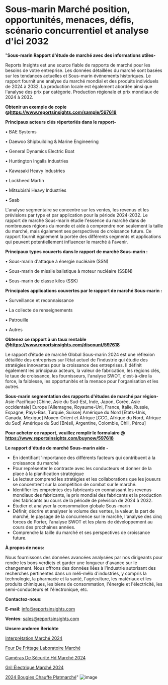 # Sous-marin Marché position, opportunités, menaces, défis, scénario concurrentiel et analyse d'ici 2032

"<strong>Sous-marin Rapport d'étude de marché avec des informations utiles-</strong>

Reports Insights est une source fiable de rapports de marché pour les besoins de votre entreprise. Les données détaillées du marché sont basées sur les tendances actuelles et Sous-marin événements historiques. Le rapport fournit une analyse du marché mondial et des produits individuels de 2024 à 2032. La production locale est également abordée ainsi que l'analyse des prix par catégorie. Production régionale et prix mondiaux de 2024 à 2032.

<strong><b>Obtenir un exemple de copie @</b></strong><a href=https://www.reportsinsights.com/sample/597618><strong><b>https://www.reportsinsights.com/sample/597618</b></strong></a>

<b>Principaux acteurs clés répertoriés dans le rapport-</b>

<b> </b>• BAE Systems

• Daewoo Shipbuilding & Marine Engineering

• General Dynamics Electric Boat

• Huntington Ingalls Industries

• Kawasaki Heavy Industries

• Lockheed Martin

• Mitsubishi Heavy Industries

• Saab

L'analyse segmentaire se concentre sur les ventes, les revenus et les prévisions par type et par application pour la période 2024-2032. Le rapport de marché Sous-marin étudie l'essence du marché dans de nombreuses régions du monde et aide à comprendre non seulement la taille du marché, mais également ses perspectives de croissance future. Ce rapport fournit également la portée des différents segments et applications qui peuvent potentiellement influencer le marché à l'avenir.

<strong>Principaux types couverts dans le rapport de marché Sous-marin :</strong>

• Sous-marin d'attaque à énergie nucléaire (SSN)

• Sous-marin de missile balistique à moteur nucléaire (SSBN)

• Sous-marin de classe kilos (SSK)

<strong>Principales applications couvertes par le rapport de marché Sous-marin :</strong>

• Surveillance et reconnaissance

• La collecte de renseignements

• Patrouille

• Autres

<strong><b>Obtenez ce rapport à un taux rentable @</b></strong><a href=https://www.reportsinsights.com/discount/597618><strong><b>https://www.reportsinsights.com/discount/597618</b></strong></a>

Le rapport d’étude de marché Global Sous-marin 2024 est une réflexion détaillée des entreprises sur l’état actuel de l’industrie qui étudie des stratégies innovantes pour la croissance des entreprises. Il définit également les principaux acteurs, la valeur de fabrication, les régions clés, le taux de croissance, les fournisseurs, l'analyse SWOT, c'est-à-dire la force, la faiblesse, les opportunités et la menace pour l'organisation et les autres.

<strong>Sous-marin segmentation des rapports d'études de marché par région-</strong>
Asie-Pacifique [Chine, Asie du Sud-Est, Inde, Japon, Corée, Asie occidentale]
Europe [Allemagne, Royaume-Uni, France, Italie, Russie, Espagne, Pays-Bas, Turquie, Suisse]
Amérique du Nord [États-Unis, Canada, Mexique]
Moyen-Orient et Afrique [CCG, Afrique du Nord, Afrique du Sud]
Amérique du Sud [Brésil, Argentine, Colombie, Chili, Pérou]

<strong>Pour acheter ce rapport, veuillez remplir le formulaire @   <a href=https://www.reportsinsights.com/buynow/597618>https://www.reportsinsights.com/buynow/597618</a></strong>

<strong>Le rapport d'étude de marché Sous-marin aide -</strong>
<ul>
  <li>En identifiant 'importance des différents facteurs qui contribuent à la croissance du marché</li>
  <li>Pour représenter le contraste avec les conducteurs et donner de la place à la planification stratégique</li>
  <li>Le lecteur comprend les stratégies et les collaborations que les joueurs se concentrent sur la compétition de combat sur le marché.</li>
  <li>Identifier les empreintes des fabricants en connaissant les revenus mondiaux des fabricants, le prix mondial des fabricants et la production des fabricants au cours de la période de prévision de 2024 à 2032.</li>
  <li>Étudier et analyser la consommation globale Sous-marin</li>
  <li>Définir, décrire et analyser le volume des ventes, la valeur, la part de marché, le paysage de la concurrence sur le marché, l'analyse des cinq forces de Porter, l'analyse SWOT et les plans de développement au cours des prochaines années.</li>
  <li>Comprendre la taille du marché et ses perspectives de croissance future.</li>
</ul>
<strong>À propos de nous:</strong>

Nous fournissons des données avancées analysées par nos dirigeants pour rendre les bons verdicts et garder une longueur d'avance sur le changement. Nous offrons des données liées à l'industrie autorisant des recherches pertinentes dans un méli-mélo d'industries, y compris la technologie, la pharmacie et la santé, l'agriculture, les matériaux et les produits chimiques, les biens de consommation, l'énergie et l'électricité, les semi-conducteurs et l'électronique, etc.

<strong>Contactez-nous:</strong>

<strong>E-mail:</strong> <a href=mailto:info@reportsinsights.com>info@reportsinsights.com</a>

<strong>Ventes</strong>: <a href=mailto:sales@reportsinsights.com>sales@reportsinsights.com</a>

<strong>Unsere anderen Berichte</strong>

<a href=https://www.linkedin.com/pulse/interprétation-marché-latest-report-croissance-et-y0hdc/>Interprétation Marché 2024</a>

<a href=https://www.linkedin.com/pulse/four-de-frittage-laboratoire-march%C3%A9-2024-ahdec/>Four De Frittage Laboratoire Marché</a>

<a href=https://www.linkedin.com/pulse/caméras-de-sécurité-hd-marchéanalyse-du-rapport-gzbhc/>Caméras De Sécurité Hd Marché 2024</a>

<a href=https://www.linkedin.com/pulse/gril-électrique-marché-rapport-détude-dedécouverte-adkgc/>Gril Électrique Marché 2024</a>

<a href=https://www.linkedin.com/pulse/2024-bougies-chauffe-platmarch%C3%A9-domaines-de-croissance-r454c/>2024 Bougies Chauffe Platmarché</a>"
![image](https://github.com/gayatrid12/RItrends/assets/158473851/cdc3f30c-f23a-462e-9a30-6c21da732406)
